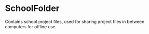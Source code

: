 # SchoolFolder
Contains school project files, used for sharing project files in between computers for offline use.
